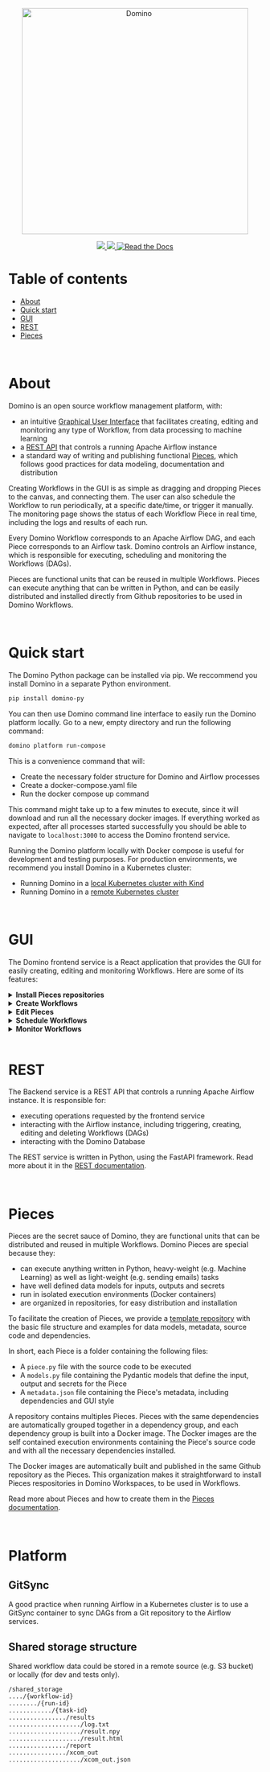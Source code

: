 

<p align="center">
  <img src="./media/logo.png" width="450" title="Domino">
</p>
<p align="center">
  <a href="https://pypi.org/project/domino-py">
    <img src="https://img.shields.io/pypi/v/domino-py?color=%231BA331&label=PyPI&logo=python&logoColor=%23F7F991%20">
  </a>
  <a href="https://artifacthub.io/packages/helm/domino/domino">
    <img src="https://img.shields.io/endpoint?url=https://artifacthub.io/badge/repository/domino">
  </a>
  <a href="https://domino-py.readthedocs.io/en/latest/">
    <img alt="Read the Docs" src="https://img.shields.io/readthedocs/domino-py?label=Docs&logo=Read%20the%20Docs&logoColor=white">
  </a>
</p>


# Table of contents
- [About](#about)
- [Quick start](#quick-start)
- [GUI](#gui)
- [REST](#rest)
- [Pieces](#pieces)

<br>

# About
Domino is an open source workflow management platform, with:

- an intuitive [Graphical User Interface](#gui) that facilitates creating, editing and monitoring any type of Workflow, from data processing to machine learning
- a [REST API](#rest) that controls a running Apache Airflow instance
- a standard way of writing and publishing functional [Pieces](#pieces), which follows good practices for data modeling, documentation and distribution


Creating Workflows in the GUI is as simple as dragging and dropping Pieces to the canvas, and connecting them. The user can also schedule the Workflow to run periodically, at a specific date/time, or trigger it manually. The monitoring page shows the status of each Workflow Piece in real time, including the logs and results of each run.

Every Domino Workflow corresponds to an Apache Airflow DAG, and each Piece corresponds to an Airflow task. Domino controls an Airflow instance, which is responsible for executing, scheduling and monitoring the Workflows (DAGs).

Pieces are functional units that can be reused in multiple Workflows. Pieces can execute anything that can be written in Python, and can be easily distributed and installed directly from Github repositories to be used in Domino Workflows.

<br>

# Quick start

The Domino Python package can be installed via pip. We reccommend you install Domino in a separate Python environment.

```bash
pip install domino-py
```

You can then use Domino command line interface to easily run the Domino platform locally. Go to a new, empty directory and run the following command:

```bash
domino platform run-compose
```

This is a convenience command that will:
- Create the necessary folder structure for Domino and Airflow processes
- Create a docker-compose.yaml file
- Run the docker compose up command

This command might take up to a few minutes to execute, since it will download and run all the necessary docker images. If everything worked as expected, after all processes started successfully you should be able to navigate to `localhost:3000` to access the Domino frontend service.

Running the Domino platform locally with Docker compose is useful for development and testing purposes. For production environments, we recommend you install Domino in a Kubernetes cluster:
- Running Domino in a [local Kubernetes cluster with Kind](https://domino-py.readthedocs.io/en/latest/pages/platform.html)
- Running Domino in a [remote Kubernetes cluster](https://domino-py.readthedocs.io/en/latest/pages/deployment_cloud.html)

<br>

# GUI
The Domino frontend service is a React application that provides the GUI for easily creating, editing and monitoring Workflows. Here are some of its features:

<details>
  <summary>
    <strong>Install Pieces repositories</strong>
  </summary>
  Install bundles of Pieces to your Domino Workspaces direclty from Github repositories, and use them in your Workflows. <br></br>

  ![add gif]()

</details>

<details>
  <summary>
    <strong>Create Workflows</strong>
  </summary>
  Create Workflows by dragging and dropping Pieces to the canvas, and connecting them. <br></br>

  ![add gif]()

</details>

<details>
  <summary>
    <strong>Edit Pieces</strong>
  </summary>
  Edit Pieces by changing their input. Outputs from upstream Pieces are automatically available as inputs for downstream Pieces. Pieces can pass forward any type of data, from simple strings to heavy files, all automatically handled by Domino shared storage system. <br></br>

  ![add gif]()

</details>

<details>
  <summary>
    <strong>Schedule Workflows</strong>
  </summary>
  Schedule Workflows to run periodically, at a specific date/time, or trigger them manually. <br></br>

  ![add gif]()
</details>

<details>
  <summary>
    <strong>Monitor Workflows</strong>
  </summary>
  Monitor Workflows in real time, including the status of each Piece, the logs and results of each run. <br></br>

  ![add gif]()

</details>

<br>

# REST
The Backend service is a REST API that controls a running Apache Airflow instance. It is responsible for:

- executing operations requested by the frontend service
- interacting with the Airflow instance, including triggering, creating, editing and deleting Workflows (DAGs)
- interacting with the Domino Database

The REST service is written in Python, using the FastAPI framework. Read more about it in the [REST documentation](https://domino-py.readthedocs.io/en/latest/pages/rest.html).

<br>

# Pieces
Pieces are the secret sauce of Domino, they are functional units that can be distributed and reused in multiple Workflows. Domino Pieces are special because they:

- can execute anything written in Python, heavy-weight (e.g. Machine Learning) as well as light-weight (e.g. sending emails) tasks
- have well defined data models for inputs, outputs and secrets
- run in isolated execution environments (Docker containers)
- are organized in repositories, for easy distribution and installation

To facilitate the creation of Pieces, we provide a [template repository](https://github.com/Tauffer-Consulting/domino_pieces_repository_template) with the basic file structure and examples for data models, metadata, source code and dependencies.

In short, each Piece is a folder containing the following files:
- A `piece.py` file with the source code to be executed
- A `models.py` file containing the Pydantic models that define the input, output and secrets for the Piece
- A `metadata.json` file containing the Piece's metadata, including dependencies and GUI style

A repository contains multiples Pieces. Pieces with the same dependencies are automatically grouped together in a dependency group, and each dependency group is built into a Docker image. The Docker images are the self contained execution environments containing the Piece's source code and with all the necessary dependencies installed.

The Docker images are automatically built and published in the same Github repository as the Pieces. This organization makes it straightforward to install Pieces respositories in Domino Workspaces, to be used in Workflows.

Read more about Pieces and how to create them in the [Pieces documentation](https://domino-py.readthedocs.io/en/latest/pages/pieces.html).


<br>

# Platform

## GitSync
A good practice when running Airflow in a Kubernetes cluster is to use a GitSync container to sync DAGs from a Git repository to the Airflow services. 

## Shared storage structure
Shared workflow data could be stored in a remote source (e.g. S3 bucket) or locally (for dev and tests only).

```
/shared_storage
..../{workflow-id}
......../{run-id}
............/{task-id}
................/results
..................../log.txt
..................../result.npy
..................../result.html
................/report
................/xcom_out
..................../xcom_out.json
```